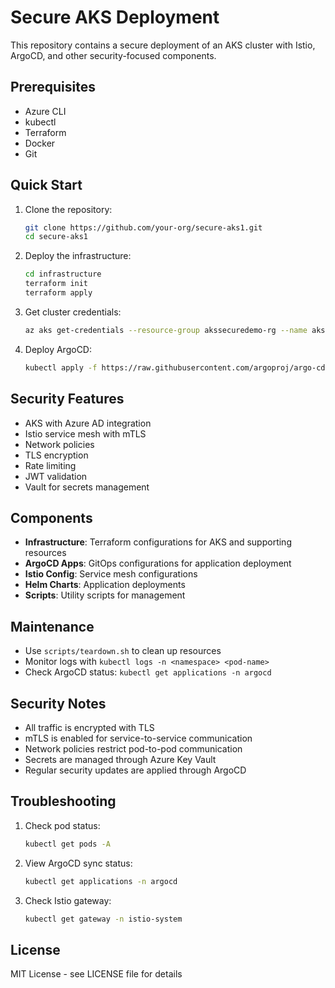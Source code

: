# Secure AKS Deployment

This repository contains a secure deployment of an AKS cluster with Istio, ArgoCD, and other security-focused components.

## Prerequisites

- Azure CLI
- kubectl
- Terraform
- Docker
- Git

## Quick Start

1. Clone the repository:
   ```bash
   git clone https://github.com/your-org/secure-aks1.git
   cd secure-aks1
   ```

2. Deploy the infrastructure:
   ```bash
   cd infrastructure
   terraform init
   terraform apply
   ```

3. Get cluster credentials:
   ```bash
   az aks get-credentials --resource-group akssecuredemo-rg --name akssecuredemo-aks
   ```

4. Deploy ArgoCD:
   ```bash
   kubectl apply -f https://raw.githubusercontent.com/argoproj/argo-cd/stable/manifests/install.yaml
   ```

## Security Features

- AKS with Azure AD integration
- Istio service mesh with mTLS
- Network policies
- TLS encryption
- Rate limiting
- JWT validation
- Vault for secrets management

## Components

- **Infrastructure**: Terraform configurations for AKS and supporting resources
- **ArgoCD Apps**: GitOps configurations for application deployment
- **Istio Config**: Service mesh configurations
- **Helm Charts**: Application deployments
- **Scripts**: Utility scripts for management

## Maintenance

- Use `scripts/teardown.sh` to clean up resources
- Monitor logs with `kubectl logs -n <namespace> <pod-name>`
- Check ArgoCD status: `kubectl get applications -n argocd`

## Security Notes

- All traffic is encrypted with TLS
- mTLS is enabled for service-to-service communication
- Network policies restrict pod-to-pod communication
- Secrets are managed through Azure Key Vault
- Regular security updates are applied through ArgoCD

## Troubleshooting

1. Check pod status:
   ```bash
   kubectl get pods -A
   ```

2. View ArgoCD sync status:
   ```bash
   kubectl get applications -n argocd
   ```

3. Check Istio gateway:
   ```bash
   kubectl get gateway -n istio-system
   ```

## License

MIT License - see LICENSE file for details
